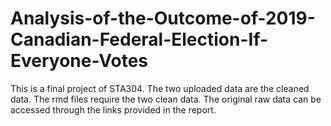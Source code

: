 # Analysis-of-the-Outcome-of-2019-Canadian-Federal-Election-If-Everyone-Votes
This is a final project of STA304.
The two uploaded data are the cleaned data. The rmd files require the two clean data.
The original raw data can be accessed through the links provided in the report.
